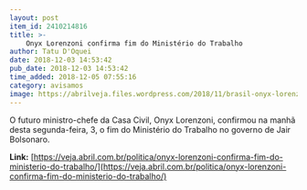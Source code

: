 ```yaml
---
layout: post
item_id: 2410214816
title: >-
    Onyx Lorenzoni confirma fim do Ministério do Trabalho
author: Tatu D'Oquei
date: 2018-12-03 14:53:42
pub_date: 2018-12-03 14:53:42
time_added: 2018-12-05 07:55:16
category: avisamos
image: https://abrilveja.files.wordpress.com/2018/11/brasil-onyx-lorenzoni-20181112-043-copy.jpg?quality=70&strip=info&w=680&h=453&crop=1
---
```


O futuro ministro-chefe da Casa Civil, Onyx Lorenzoni, confirmou na manhã desta segunda-feira, 3, o fim do Ministério do Trabalho no governo de Jair Bolsonaro.

**Link:** [https://veja.abril.com.br/politica/onyx-lorenzoni-confirma-fim-do-ministerio-do-trabalho/](https://veja.abril.com.br/politica/onyx-lorenzoni-confirma-fim-do-ministerio-do-trabalho/)

